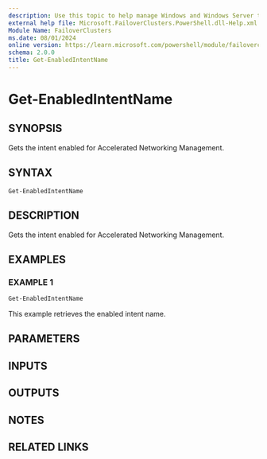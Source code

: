 ```yaml
---
description: Use this topic to help manage Windows and Windows Server technologies with Windows PowerShell.
external help file: Microsoft.FailoverClusters.PowerShell.dll-Help.xml
Module Name: FailoverClusters
ms.date: 08/01/2024
online version: https://learn.microsoft.com/powershell/module/failoverclusters/get-enabledintentname?view=windowsserver2025-ps&wt.mc_id=ps-gethelp
schema: 2.0.0
title: Get-EnabledIntentName
---
```


# Get-EnabledIntentName

## SYNOPSIS
Gets the intent enabled for Accelerated Networking Management.

## SYNTAX

```
Get-EnabledIntentName
```

## DESCRIPTION

Gets the intent enabled for Accelerated Networking Management.

## EXAMPLES

### EXAMPLE 1

```powershell
Get-EnabledIntentName
```

This example retrieves the enabled intent name.

## PARAMETERS

## INPUTS

## OUTPUTS

## NOTES

## RELATED LINKS
